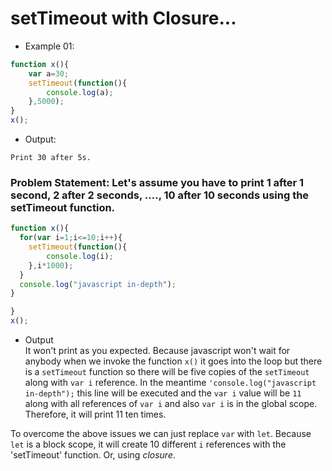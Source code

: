 # setTimeout with Closure...
- Example 01:
``` js
function x(){
    var a=30;
    setTimeout(function(){
        console.log(a);
    },5000);
}
x();

```
- Output:
```
Print 30 after 5s.
```
### Problem Statement: Let's assume you have to print 1 after 1 second, 2 after 2 seconds, ...., 10 after 10 seconds using the setTimeout function.

``` js
function x(){
  for(var i=1;i<=10;i++){
    setTimeout(function(){
        console.log(i);
    },i*1000);
  }
  console.log("javascript in-depth");
}

}
x();

```
- Output <br>
It won't print as you expected. Because javascript won't wait for anybody when we invoke the function `x()` it goes into the loop but there is a `setTimeout` function so there will be five copies
of the `setTimeout` along with `var i` reference. In the meantime `'console.log("javascript in-depth");` this line will be executed and the `var i` value will be `11` along with all references of `var i` and
also `var i` is in the global scope. Therefore, it will print 11 ten times.

To overcome the above issues we can just replace `var` with `let`. Because `let` is a block scope, it will create 10 different `i` references with the 'setTimeout' function. Or, using _closure_.


